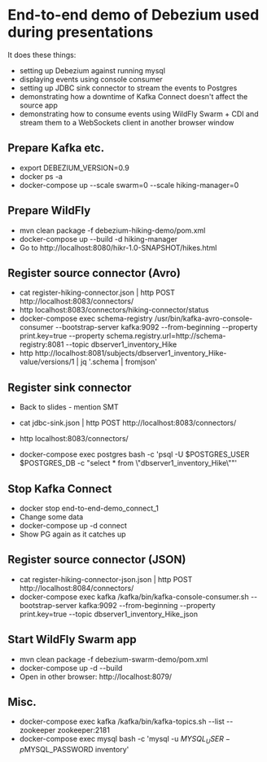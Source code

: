 # End-to-end demo of Debezium used during presentations

It does these things:

* setting up Debezium against running mysql
* displaying events using console consumer
* setting up JDBC sink connector to stream the events to Postgres
* demonstrating how a downtime of Kafka Connect doesn't affect the source app
* demonstrating how to consume events using WildFly Swarm + CDI and stream them to a WebSockets client in another browser window

## Prepare Kafka etc.

- export DEBEZIUM_VERSION=0.9
- docker ps -a
- docker-compose up --scale swarm=0 --scale hiking-manager=0

## Prepare WildFly

- mvn clean package -f debezium-hiking-demo/pom.xml
- docker-compose up --build -d hiking-manager
- Go to http://localhost:8080/hikr-1.0-SNAPSHOT/hikes.html

## Register source connector (Avro)

- cat register-hiking-connector.json | http POST http://localhost:8083/connectors/
- http localhost:8083/connectors/hiking-connector/status
- docker-compose exec schema-registry /usr/bin/kafka-avro-console-consumer --bootstrap-server kafka:9092 --from-beginning --property print.key=true --property schema.registry.url=http://schema-registry:8081 --topic dbserver1_inventory_Hike
- http http://localhost:8081/subjects/dbserver1_inventory_Hike-value/versions/1 | jq '.schema | fromjson'

## Register sink connector

- Back to slides - mention SMT

- cat jdbc-sink.json | http POST http://localhost:8083/connectors/
- http localhost:8083/connectors/
- docker-compose exec postgres bash -c 'psql -U $POSTGRES_USER $POSTGRES_DB -c "select * from \\"dbserver1_inventory_Hike\\""'

## Stop Kafka Connect

- docker stop end-to-end-demo_connect_1
- Change some data
- docker-compose up -d connect
- Show PG again as it catches up

## Register source connector (JSON)

- cat register-hiking-connector-json.json | http POST http://localhost:8084/connectors/
- docker-compose exec kafka /kafka/bin/kafka-console-consumer.sh --bootstrap-server kafka:9092 --from-beginning --property print.key=true --topic dbserver1_inventory_Hike_json

## Start WildFly Swarm app

- mvn clean package -f debezium-swarm-demo/pom.xml
- docker-compose up -d --build
- Open in other browser: http://localhost:8079/

## Misc.

- docker-compose exec kafka /kafka/bin/kafka-topics.sh --list --zookeeper zookeeper:2181
- docker-compose exec mysql bash -c 'mysql -u $MYSQL_USER -p$MYSQL_PASSWORD inventory'

